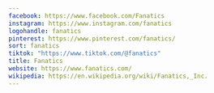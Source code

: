 ```yaml
---
facebook: https://www.facebook.com/Fanatics
instagram: https://www.instagram.com/fanatics
logohandle: fanatics
pinterest: https://www.pinterest.com/fanatics/
sort: fanatics
tiktok: "https://www.tiktok.com/@fanatics"
title: Fanatics
website: https://www.fanatics.com/
wikipedia: https://en.wikipedia.org/wiki/Fanatics,_Inc.
---
```

